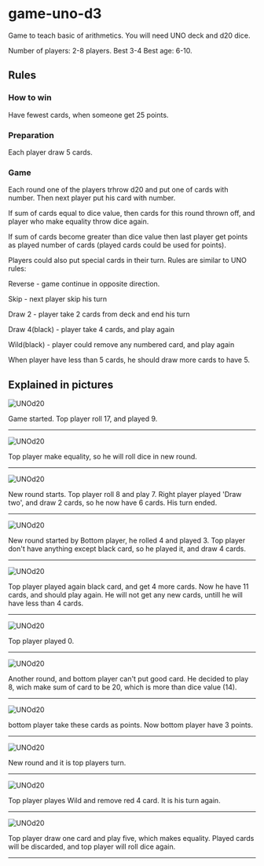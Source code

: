 # game-uno-d3

Game to teach basic of arithmetics. You will need UNO deck and d20 dice.

Number of players: 2-8 players. Best 3-4
Best age: 6-10.

## Rules

### How to win
Have fewest cards, when someone get 25 points.

### Preparation
Each player draw 5 cards.

### Game
Each round one of the players trhrow d20 and put one of cards with number. Then next player put his card with number.

If sum of cards equal to dice value, then cards for this round thrown off, and player who make equality throw dice again.

If sum of cards become greater than dice value then last player get points as played number of cards (played cards could be used for points).

Players could also put special cards in their turn. Rules are similar to UNO rules:

Reverse - game continue in opposite direction.

Skip - next player skip his turn

Draw 2 - player take 2 cards from deck and end his turn

Draw 4(black) - player take 4 cards, and play again

Wild(black) - player could remove any numbered card, and play again

When player have less than 5 cards, he should draw more cards to have 5.

## Explained in pictures

![UNOd20](/pics/IMG_2027.JPG)

Game started. Top player roll 17, and played 9. 

---

![UNOd20](/pics/IMG_20307.JPG)

Top player make equality, so he will roll dice in new round.

---


![UNOd20](/pics/IMG_2033.JPG)

New round starts. Top player roll 8 and play 7. Right player played 'Draw two', and draw 2 cards, so he now have 6 cards. His turn ended.

---


![UNOd20](/pics/IMG_2036.JPG)

New round started by Bottom player, he rolled 4 and played 3. Top player don't have anything except black card, so he played it, and draw 4 cards. 

---


![UNOd20](/pics/IMG_2037.JPG)

Top player played again black card, and get 4 more cards. Now he have 11 cards, and should play again. He will not get any new cards, untill he will have less than 4 cards.

---


![UNOd20](/pics/IMG_2040.JPG)

Top player played 0.

---


![UNOd20](/pics/IMG_2041.JPG)

Another round, and bottom player can't put good card. He decided to play 8, wich make sum of card to be 20, which is more than dice value (14).

---


![UNOd20](/pics/IMG_2044.JPG)

bottom player take these cards as points. Now bottom player have 3 points.

---


![UNOd20](/pics/IMG_2045.JPG)

New round and it is top players turn.

---


![UNOd20](/pics/IMG_2046.JPG)

Top player playes Wild and remove red 4 card. It is his turn again.

---


![UNOd20](/pics/IMG_2047.JPG)

Top player draw one card and play five, which makes equality. Played cards will be discarded, and top  player will roll dice again.

---







